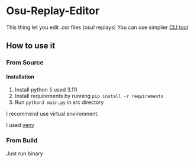 # Osu-Replay-Editor

This thing let you edit .osr files (osu! replays)
You can use simplier [CLI tool](https://github.com/OlegSuperBro/cli-replay-editor)

## How to use it

### From Source

#### Installation

1. Install python (i used 3.11)
2. Install requirements by running ```pip install -r requirements```
3. Run ```python3 main.py``` in src directory

I recommend use virtual environment.

I used [venv](https://docs.python.org/3/library/venv.html)

### From Build

Just run binary
